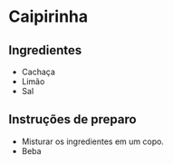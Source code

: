 # Caipirinha

## Ingredientes

* Cachaça
* Limão
* Sal

## Instruções de preparo

* Misturar os ingredientes em um copo.
* Beba